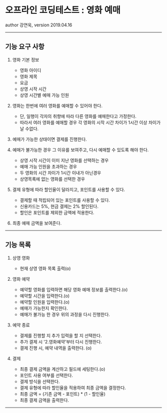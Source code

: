 # 오프라인 코딩테스트 : 영화 예매

 author 강연욱, version 2019.04.16

------

## 기능 요구 사항

1. 영화 기본 정보
   - 영화 아이디
   - 영화 제목
   - 요금
   - 상영 시작 시간
   - 상영 시간별 예매 가능 인원

2. 영화는 한번에 여러 영화를 예매할 수  있어야 한다.
   - 단, 일행이 각자의 취향에 따라 다른 영화를 예매한다고 가정한다.
   - 따라서 여러 영화를 예매할 경우 각 영화의 시작 시간 차이가 1시간 이상 차이가 날 수없다.

3. 예매가 가능한 상태이면 결제를 진행한다.

4. 예매가 불가능한 경우 그 이유를 보여주고, 다시 예매할 수 있도록 해야 한다.
   - 상영 시작 시간이 이미 지난 영화를 선택하는 경우
   - 예매 가능 인원을 초과하는 경우
   - 두 영화의 시간 차이가 1시간 이내가 아닌경우
   - 상영목록에 없는 영화를 선택한 경우

5. 결제 유형에 따라 할인율이 달라지고, 포인트를 사용할 수 있다.
   - 결제할 때 적립되어 있는 포인트를 사용할 수 있다.
   - 신용카드는 5%, 현금 결제는 2% 할인된다.
   - 할인은 포인트를 제외한 금액에 적용한다. 

6. 최종 예매 금액을 보여준다.

------

## 기능 목록

1. 상영 영화
   - 현재 상영 영화 목록 출력(o)

2. 영화 예약
   - 예약할 영화를 입력하면 해당 영화 예매 정보를 출력한다.(o)
   - 예약할 시간을 입력한다.(o)
   - 예약할 인원을 입력한다.(o)
   - 예매가 가능한지 확인한다.
   - 예매가 불가능 한 경우 위의 과정을 다시 진행한다.

3. 예약 종료
   - 결제를 진행할 지 추가 입력을 할 지 선택한다. 
   - 추가 결제 시 '2.영화예약'부터 다시 진행한다.
   - 결제 진행 시, 예약 내역을 출력한다. (o)

4. 결제
   - 최종 결제 금액을 계산하고 필드에 세팅한다.(o)
   - 포인트 사용 여부를 선택한다.
   - 결제 방식을 선택한다.
   - 결제 유형에 따라 할인율을 적용하여 최종 금액을 결정한다.
   - 최종 금액 = (기존 금액 - 포인트) * (1 - 할인율)
   - 최종 결제 금액을 출력한다.

------
